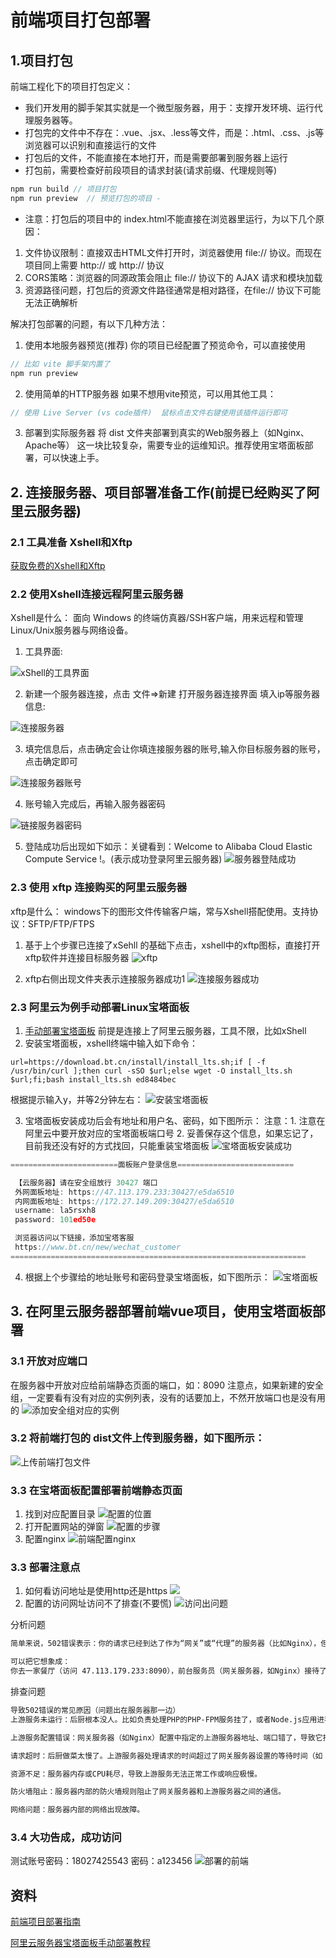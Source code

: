 # 前端项目打包部署

## 1.项目打包
前端工程化下的项目打包定义：
- 我们开发用的脚手架其实就是一个微型服务器，用于：支撑开发环境、运行代理服务器等。
- 打包完的文件中不存在：.vue、.jsx、.less等文件，而是：.html、.css、.js等浏览器可以识别和直接运行的文件
- 打包后的文件，不能直接在本地打开，而是需要部署到服务器上运行
- 打包前，需要检查好前段项目的请求封装(请求前缀、代理规则等)

```javascript
npm run build // 项目打包
npm run preview  // 预览打包的项目 - 
```
- 注意：打包后的项目中的 index.html不能直接在浏览器里运行，为以下几个原因：
1. 文件协议限制：直接双击HTML文件打开时，浏览器使用 file:// 协议。而现在项目同上需要 http:// 或 http:// 协议
2. CORS策略：浏览器的同源政策会阻止 file:// 协议下的 AJAX 请求和模块加载
3. 资源路径问题，打包后的资源文件路径通常是相对路径，在file:// 协议下可能无法正确解析

解决打包部署的问题，有以下几种方法：
1. 使用本地服务器预览(推荐)
你的项目已经配置了预览命令，可以直接使用
```javascript
// 比如 vite 脚手架内置了
npm run preview
```
2. 使用简单的HTTP服务器
如果不想用vite预览，可以用其他工具：
```javascript 
// 使用 Live Server (vs code插件)  鼠标点击文件右键使用该插件运行即可
```
3. 部署到实际服务器
将 dist 文件夹部署到真实的Web服务器上（如Nginx、Apache等） 这一块比较复杂，需要专业的运维知识。推荐使用宝塔面板部署，可以快速上手。

## 2. 连接服务器、项目部署准备工作(前提已经购买了阿里云服务器)
### 2.1 工具准备  Xshell和Xftp
[获取免费的Xshell和Xftp](https://juejin.cn/post/6844903761232527367?from=search-suggest)

### 2.2 使用Xshell连接远程阿里云服务器
Xshell是什么：
面向 Windows 的终端仿真器/SSH客户端，用来远程和管理 Linux/Unix服务器与网络设备。
1. 工具界面:

![xShell的工具界面](https://cdn.nlark.com/yuque/0/2025/png/2488285/1756022252282-4dd96190-3353-43ca-bba9-922c6d28012e.png?x-oss-process=image%2Fformat%2Cwebp)

2. 新建一个服务器连接，点击 文件=>新建 打开服务器连接界面  填入ip等服务器信息:

![连接服务器](https://cdn.nlark.com/yuque/0/2025/png/2488285/1756023234774-9f33c3ff-f8bb-42b4-9390-2fd854480ec1.png?x-oss-process=image%2Fformat%2Cwebp)

3. 填完信息后，点击确定会让你填连接服务器的账号,输入你目标服务器的账号，点击确定即可

![连接服务器账号](https://cdn.nlark.com/yuque/0/2025/png/2488285/1756020485591-6ca13e4c-cace-40f3-8d4c-62ebfc0dda1e.png?x-oss-process=image%2Fformat%2Cwebp)

4. 账号输入完成后，再输入服务器密码

![链接服务器密码](https://cdn.nlark.com/yuque/0/2025/png/2488285/1756020518706-8103ec16-d014-4b2b-aa1a-cb81d1fc371a.png?x-oss-process=image%2Fformat%2Cwebp)

5. 登陆成功后出现如下如示：关键看到：Welcome to Alibaba Cloud Elastic Compute Service !。(表示成功登录阿里云服务器)
![服务器登陆成功](https://cdn.nlark.com/yuque/0/2025/png/2488285/1756021275615-7c4fb3a0-56d4-49e0-99d4-40360c9cf2e0.png?x-oss-process=image%2Fformat%2Cwebp)


### 2.3 使用 xftp 连接购买的阿里云服务器
xftp是什么：
windows下的图形文件传输客户端，常与Xshell搭配使用。支持协议：SFTP/FTP/FTPS

1. 基于上个步骤已连接了xSehll 的基础下点击，xshell中的xftp图标，直接打开xftp软件并连接目标服务器
![xftp](https://cdn.nlark.com/yuque/0/2025/png/2488285/1756025137054-2fb6dc36-7a6a-40e1-aaf1-aabf1a82c94f.png?x-oss-process=image%2Fformat%2Cwebp)

2. xftp右侧出现文件夹表示连接服务器成功1
![连接服务器成功](https://cdn.nlark.com/yuque/0/2025/png/2488285/1756024964721-2f5b8678-d699-4266-8dd4-69b47999ddf5.png?x-oss-process=image%2Fformat%2Cwebp)

### 2.3 阿里云为例手动部署Linux宝塔面板 
1. [手动部署宝塔面板](https://help.aliyun.com/zh/ecs/use-cases/deploy-bt-panel-for-linux?spm=a2c4g.11186623.help-menu-25365.d_5_3_7_1.16717e82TVlTSJ) 前提是连接上了阿里云服务器，工具不限，比如xShell
2. 安装宝塔面板，xshell终端中输入如下命令：
```xshell
url=https://download.bt.cn/install/install_lts.sh;if [ -f /usr/bin/curl ];then curl -sSO $url;else wget -O install_lts.sh $url;fi;bash install_lts.sh ed8484bec
```
根据提示输入y，并等2分钟左右：
![安装宝塔面板](https://cdn.nlark.com/yuque/0/2025/png/2488285/1756027410763-3c4c957f-c139-42f9-a377-dc07047d9d4b.png?x-oss-process=image%2Fformat%2Cwebp)

3. 宝塔面板安装成功后会有地址和用户名、密码，如下图所示：
注意：1. 注意在阿里云中要开放对应的宝塔面板端口号
     2. 妥善保存这个信息，如果忘记了，目前我还没有好的方式找回，只能重装宝塔面板
![宝塔面板安装成功](https://cdn.nlark.com/yuque/0/2025/png/2488285/1756027717344-a15ca13d-c819-463b-9b4b-b47809dd4cb6.png?x-oss-process=image%2Fformat%2Cwebp)

```javascript
========================面板账户登录信息==========================

 【云服务器】请在安全组放行 30427 端口
 外网面板地址: https://47.113.179.233:30427/e5da6510
 内网面板地址: https://172.27.149.209:30427/e5da6510
 username: la5rsxh8
 password: 101ed50e

 浏览器访问以下链接，添加宝塔客服
 https://www.bt.cn/new/wechat_customer
==================================================================

```

4. 根据上个步骤给的地址账号和密码登录宝塔面板，如下图所示：
![宝塔面板](https://cdn.nlark.com/yuque/0/2025/png/2488285/1756028251566-f854c50b-a989-427b-ae01-c6b53fb99dc7.png?x-oss-process=image%2Fformat%2Cwebp)

## 3. 在阿里云服务器部署前端vue项目，使用宝塔面板部署 

### 3.1 开放对应端口
在服务器中开放对应给前端静态页面的端口，如：8090
注意点，如果新建的安全组，一定要看有没有对应的实例列表，没有的话要加上，不然开放端口也是没有用的
![添加安全组对应的实例](https://cdn.nlark.com/yuque/0/2025/png/2488285/1756747160687-04e30d97-8390-4a6d-898b-d1d80de84a14.png?x-oss-process=image%2Fformat%2Cwebp)
### 3.2 将前端打包的 dist文件上传到服务器，如下图所示：
![上传前端打包文件](https://cdn.nlark.com/yuque/0/2025/png/2488285/1756747019807-669f0456-0597-46f2-8fa9-6c53bd1a4dc5.png?x-oss-process=image%2Fformat%2Cwebp)
### 3.3 在宝塔面板配置部署前端静态页面
1. 找到对应配置目录
![配置的位置](https://cdn.nlark.com/yuque/0/2025/png/2488285/1756164192263-53b4c4f8-1a1a-436f-99d8-241804632ab0.png?x-oss-process=image%2Fformat%2Cwebp)
2. 打开配置网站的弹窗
![配置的步骤](https://cdn.nlark.com/yuque/0/2025/png/2488285/1756164311442-40866d28-e59b-4482-84ea-8eb7361cad05.png?x-oss-process=image%2Fformat%2Cwebp)
3. 配置nginx
![前端配置nginx](https://cdn.nlark.com/yuque/0/2025/png/2488285/1756746976635-c81ba5d7-54ec-40b0-b48e-9db780f10650.png?x-oss-process=image%2Fformat%2Cwebp)

### 3.3 部署注意点
1. 如何看访问地址是使用http还是https
![](https://cdn.nlark.com/yuque/0/2025/png/2488285/1756164917972-f0ceca0d-2c84-4224-beb7-db7dcc95bc91.png?x-oss-process=image%2Fformat%2Cwebp)
2. 配置的访问网址访问不了排查(不要慌)
![访问出问题](https://cdn.nlark.com/yuque/0/2025/png/2488285/1756165121730-56e9e842-859c-49f6-87f7-5896fb0c357a.png?x-oss-process=image%2Fformat%2Cwebp)

分析问题
```html
简单来说，502错误表示：你的请求已经到达了作为“网关”或“代理”的服务器（比如Nginx），但这台服务器无法从它后面的真正处理请求的服务器（即“上游服务器”）得到有效的响应。

可以把它想象成：
你去一家餐厅（访问 47.113.179.233:8090），前台服务员（网关服务器，如Nginx）接待了你。你点了菜（发送了HTTP请求），服务员转身去后厨（上游服务器，如PHP, Node.js, Java应用等）下单。但是，后厨要么关门了，要么厨师懵了不知道怎么做菜，要么后厨和服务员之间的通道堵死了。服务员等啊等，一直拿不到菜，只好回来告诉你：“抱歉，现在后厨没法做菜，无法处理您的点单。”（返回HTTP 502错误）。
```
排查问题
```html
导致502错误的常见原因（问题出在服务器那一边）
上游服务未运行：后厨根本没人。比如负责处理PHP的PHP-FPM服务挂了，或者Node.js应用进程崩溃退出了。

上游服务配置错误：网关服务器（如Nginx）配置中指定的上游服务器地址、端口错了，导致它找错了地方。

请求超时：后厨做菜太慢了。上游服务器处理请求的时间超过了网关服务器设置的等待时间（如 proxy_read_timeout），网关服务器不耐烦了，就主动断开并返回502。

资源不足：服务器内存或CPU耗尽，导致上游服务无法正常工作或响应极慢。

防火墙阻止：服务器内部的防火墙规则阻止了网关服务器和上游服务器之间的通信。

网络问题：服务器内部的网络出现故障。
````

### 3.4  大功告成，成功访问
测试账号密码：18027425543  密码：a123456
![部署的前端](https://cdn.nlark.com/yuque/0/2025/png/2488285/1756165275723-6b2d0b6e-633f-48dd-a7aa-5db7cbcfc8e4.png?x-oss-process=image%2Fformat%2Cwebp)




## 资料
[前端项目部署指南](https://www.bilibili.com/video/BV19n4y1d7Gr/?spm_id_from=333.1007.top_right_bar_window_history.content.click&vd_source=4204ae9d558266b654edcde6e62185ca)

[阿里云服务器宝塔面板手动部署教程](https://help.aliyun.com/zh/ecs/use-cases/deploy-bt-panel-for-linux?spm=a2c4g.11186623.help-menu-25365.d_5_3_7_1.16717e82TVlTSJ)









































































































































































































































































